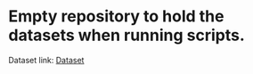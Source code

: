 # Empty repository to hold the datasets when running scripts.

Dataset link: [Dataset](https://www.robots.ox.ac.uk/~vgg/data/text/#sec-chars)